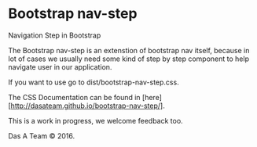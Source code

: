 # Bootstrap nav-step

Navigation Step in Bootstrap

The Bootstrap nav-step is an extenstion of bootstrap nav itself, because
in lot of cases we usually need some kind of step by step component to
help navigate user in our application.

If you want to use go to dist/bootstrap-nav-step.css.

The CSS Documentation can be found in [here][http://dasateam.github.io/bootstrap-nav-step/].

This is a work in progress, we welcome feedback too.

Das A Team &copy; 2016.

